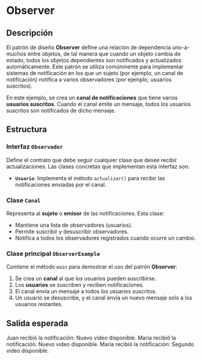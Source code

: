 # Observer

## Descripción
El patrón de diseño **Observer** define una relación de dependencia uno-a-muchos entre objetos, de tal manera que cuando un objeto cambia de estado, todos los objetos dependientes son notificados y actualizados automáticamente. Este patrón se utiliza comúnmente para implementar sistemas de notificación en los que un sujeto (por ejemplo, un canal de notificación) notifica a varios observadores (por ejemplo, usuarios suscritos).

En este ejemplo, se crea un **canal de notificaciones** que tiene varios **usuarios suscritos**. Cuando el canal emite un mensaje, todos los usuarios suscritos son notificados de dicho mensaje.

## Estructura

### **Interfaz `Observador`**
Define el contrato que debe seguir cualquier clase que desee recibir actualizaciones. Las clases concretas que implementan esta interfaz son:
- **`Usuario`**: Implementa el método `actualizar()` para recibir las notificaciones enviadas por el canal.

### **Clase `Canal`**
Representa al **sujeto** o **emisor** de las notificaciones. Esta clase:
- Mantiene una lista de observadores (usuarios).
- Permite suscribir y desuscribir observadores.
- Notifica a todos los observadores registrados cuando ocurre un cambio.

### **Clase principal `ObserverExample`**
Contiene el método `main` para demostrar el uso del patrón **Observer**:
1. Se crea un **canal** al que los usuarios pueden suscribirse.
2. Los **usuarios** se suscriben y reciben notificaciones.
3. El canal envía un mensaje a todos los usuarios suscritos.
4. Un usuario se desuscribe, y el canal envía un nuevo mensaje solo a los usuarios restantes.

## Salida esperada 
Juan recibió la notificación: Nuevo video disponible.
María recibió la notificación: Nuevo video disponible.
María recibió la notificación: Segundo video disponible.



